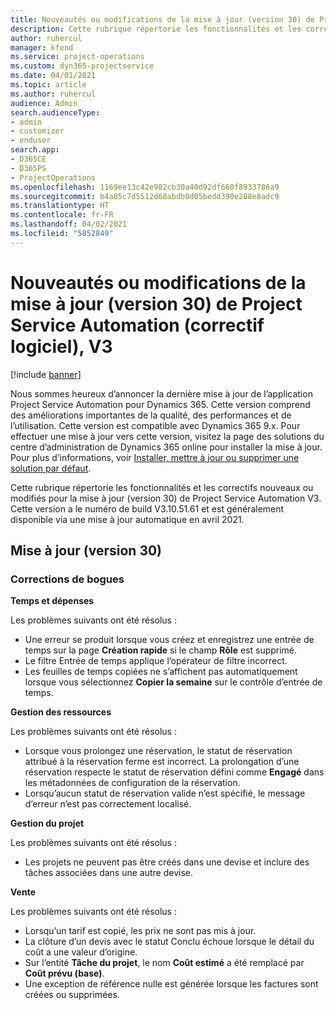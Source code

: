 ```yaml
---
title: Nouveautés ou modifications de la mise à jour (version 30) de Project Service Automation (correctif logiciel), V3
description: Cette rubrique répertorie les fonctionnalités et les correctifs disponibles pour la mise à jour (version 30) de Project Service Automation, V3.
author: ruhercul
manager: kfend
ms.service: project-operations
ms.custom: dyn365-projectservice
ms.date: 04/01/2021
ms.topic: article
ms.author: ruhercul
audience: Admin
search.audienceType:
- admin
- customizer
- enduser
search.app:
- D365CE
- D365PS
- ProjectOperations
ms.openlocfilehash: 1169ee13c42e982cb30a40d92df660f8933786a9
ms.sourcegitcommit: b4a05c7d5512d60abdb0d05bedd390e288e8adc9
ms.translationtype: HT
ms.contentlocale: fr-FR
ms.lasthandoff: 04/02/2021
ms.locfileid: "5852849"
---
```

# <a name="whats-new-or-changed-in-project-service-automation-update-release-30-v3"></a>Nouveautés ou modifications de la mise à jour (version 30) de Project Service Automation (correctif logiciel), V3

[!include [banner](../includes/psa-now-project-operations.md)]

Nous sommes heureux d’annoncer la dernière mise à jour de l’application Project Service Automation pour Dynamics 365. Cette version comprend des améliorations importantes de la qualité, des performances et de l’utilisation. Cette version est compatible avec Dynamics 365 9.x. Pour effectuer une mise à jour vers cette version, visitez la page des solutions du centre d’administration de Dynamics 365 online pour installer la mise à jour. Pour plus d’informations, voir [Installer, mettre à jour ou supprimer une solution par défaut](https://docs.microsoft.com/power-platform/admin/install-remove-preferred-solution).

Cette rubrique répertorie les fonctionnalités et les correctifs nouveaux ou modifiés pour la mise à jour (version 30) de Project Service Automation V3. Cette version a le numéro de build V3.10.51.61 et est généralement disponible via une mise à jour automatique en avril 2021.

## <a name="update-release-30"></a>Mise à jour (version 30)

### <a name="bug-fixes"></a>Corrections de bogues

**Temps et dépenses**

Les problèmes suivants ont été résolus :

- Une erreur se produit lorsque vous créez et enregistrez une entrée de temps sur la page **Création rapide** si le champ **Rôle** est supprimé.
- Le filtre Entrée de temps applique l’opérateur de filtre incorrect.
- Les feuilles de temps copiées ne s’affichent pas automatiquement lorsque vous sélectionnez **Copier la semaine** sur le contrôle d’entrée de temps.

**Gestion des ressources**

Les problèmes suivants ont été résolus :

- Lorsque vous prolongez une réservation, le statut de réservation attribué à la réservation ferme est incorrect. La prolongation d’une réservation respecte le statut de réservation défini comme **Engagé** dans les métadonnées de configuration de la réservation.
- Lorsqu’aucun statut de réservation valide n’est spécifié, le message d’erreur n’est pas correctement localisé.

**Gestion du projet**

Les problèmes suivants ont été résolus :

- Les projets ne peuvent pas être créés dans une devise et inclure des tâches associées dans une autre devise.

**Vente**

Les problèmes suivants ont été résolus :

- Lorsqu’un tarif est copié, les prix ne sont pas mis à jour.
- La clôture d’un devis avec le statut Conclu échoue lorsque le détail du coût a une valeur d’origine.
- Sur l’entité **Tâche du projet**, le nom **Coût estimé** a été remplacé par **Coût prévu (base)**.
- Une exception de référence nulle est générée lorsque les factures sont créées ou supprimées.

